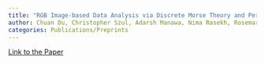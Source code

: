 ```yaml
---
title: "RGB Image-based Data Analysis via Discrete Morse Theory and Persistent Homology"
author: Chuan Du, Christopher Szul, Adarsh Manawa, Nima Rasekh, Rosemary Guzman, and Ruth Davidson
categories: Publications/Preprints
---
```


[Link to the Paper][paper-link]

[paper-link]: https://arxiv.org/pdf/1801.09530.pdf
